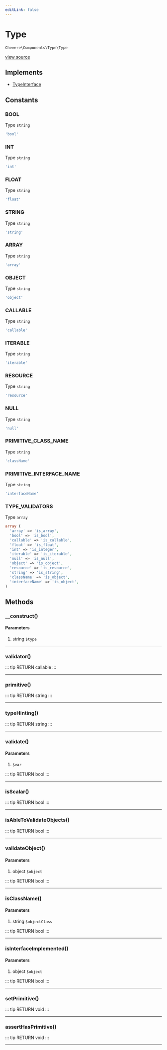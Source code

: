 ```yaml
---
editLink: false
---
```


# Type

`Chevere\Components\Type\Type`

[view source](https://github.com/chevere/chevere/blob/master/src/Chevere/Components/Type/Type.php)

## Implements

- [TypeInterface](../../Interfaces/Type/TypeInterface.md)

## Constants

### BOOL

Type `string`

```php
'bool'
```

### INT

Type `string`

```php
'int'
```

### FLOAT

Type `string`

```php
'float'
```

### STRING

Type `string`

```php
'string'
```

### ARRAY

Type `string`

```php
'array'
```

### OBJECT

Type `string`

```php
'object'
```

### CALLABLE

Type `string`

```php
'callable'
```

### ITERABLE

Type `string`

```php
'iterable'
```

### RESOURCE

Type `string`

```php
'resource'
```

### NULL

Type `string`

```php
'null'
```

### PRIMITIVE_CLASS_NAME

Type `string`

```php
'className'
```

### PRIMITIVE_INTERFACE_NAME

Type `string`

```php
'interfaceName'
```

### TYPE_VALIDATORS

Type `array`

```php
array (
  'array' => 'is_array',
  'bool' => 'is_bool',
  'callable' => 'is_callable',
  'float' => 'is_float',
  'int' => 'is_integer',
  'iterable' => 'is_iterable',
  'null' => 'is_null',
  'object' => 'is_object',
  'resource' => 'is_resource',
  'string' => 'is_string',
  'className' => 'is_object',
  'interfaceName' => 'is_object',
)
```

## Methods

### __construct()

#### Parameters

1. string `$type`

---

### validator()

::: tip RETURN
callable
:::

---

### primitive()

::: tip RETURN
string
:::

---

### typeHinting()

::: tip RETURN
string
:::

---

### validate()

#### Parameters

1.  `$var`

::: tip RETURN
bool
:::

---

### isScalar()

::: tip RETURN
bool
:::

---

### isAbleToValidateObjects()

::: tip RETURN
bool
:::

---

### validateObject()

#### Parameters

1. object `$object`

::: tip RETURN
bool
:::

---

### isClassName()

#### Parameters

1. string `$objectClass`

::: tip RETURN
bool
:::

---

### isInterfaceImplemented()

#### Parameters

1. object `$object`

::: tip RETURN
bool
:::

---

### setPrimitive()

::: tip RETURN
void
:::

---

### assertHasPrimitive()

::: tip RETURN
void
:::

---
